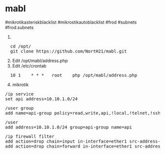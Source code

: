 # mabl

#mikrotikasteriskblacklist
#mikrostikautoblacklist
#frod #subnets #frod.subnets

1) 
<pre>
  cd /opt/
  git clone https://github.com/NortH21/mabl.git
</pre>
2) Edit /opt/mabl/address.php
3) Edit /etc/crontab
<pre>
  10 1    * * *   root    php /opt/mabl/address.php
</pre>
4) mikrotik
<pre>
/ip service
set api address=10.10.1.0/24
</pre>
<pre>
/user group
add name=api-group policy=read,write,api,!local,!telnet,!ssh,!ftp,!reboot,!policy,!test,!winbox,!password,!web,!sniff,!sensitive,!romon,!dude,!tikapp
</pre>
<pre>
/user
add address=10.10.1.0/24 group=api-group name=api
</pre>
<pre>
/ip firewall filter
add action=drop chain=input in-interface=ether1 src-address-list=blacklist comment=Blacklist
add action=drop chain=forward in-interface=ether1 src-address-list=blacklist
</pre>
